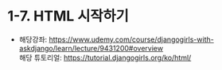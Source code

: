 # 1-7. HTML 시작하기
- 해당강좌: https://www.udemy.com/course/djangogirls-with-askdjango/learn/lecture/9431200#overview  
해당 튜토리얼: https://tutorial.djangogirls.org/ko/html/


